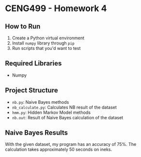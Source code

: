 # CENG499 - Homework 4

## How to Run

1. Create a Python virtual environment
2. Install `numpy` library through `pip`
3. Run scripts that you'd want to test

## Required Libraries
* Numpy

## Project Structure

* `nb.py`: Naive Bayes methods
* `nb_calculate.py`: Calculates NB result of the dataset
* `hmm.py`: Hidden Markov Model methods
* `nb.out`: Result of Naive Bayes calculation of the dataset

## Naive Bayes Results

With the given dataset, my program has an accuracy of 75%. The calculation takes approximately 50 seconds on ineks. 
